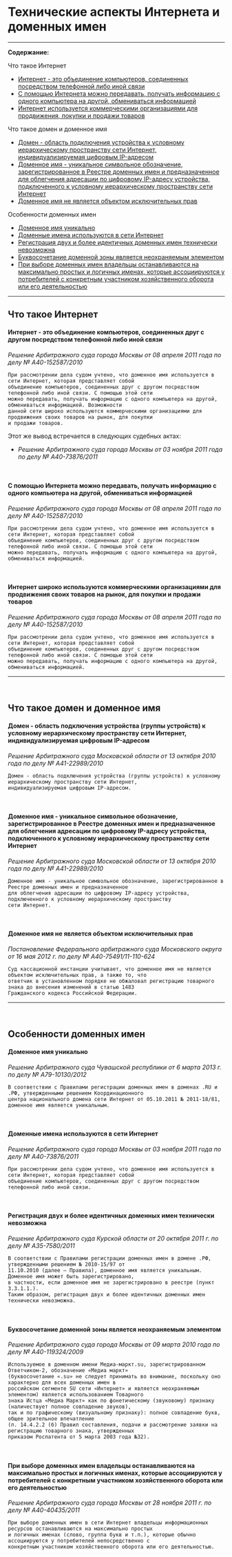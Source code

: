 # Технические аспекты Интернета и доменных имен


----

**Содержание:**

Что такое Интернет
* [Интернет - это объединение компьютеров, соединенных посредством телефонной либо иной связи](https://github.com/xCounsel/kardamon/blob/master/Russian/courts/tech.md#Интернет---это-объединение-компьютеров-соединенных-посредством-телефонной-либо-иной-связи)
* [С помощью Интернета можно передавать, получать информацию с одного компьютера на другой, обмениваться информацией](https://github.com/xCounsel/kardamon/blob/master/Russian/courts/tech.md#С-помощью-Интернета-можно-передавать-получать-информацию-с-одного-компьютера-на-другой-обмениваться-информацией)
* [Интернет используется коммерческими организациями для продвижения, покупки и продажи товаров](https://github.com/xCounsel/kardamon/blob/master/Russian/courts/tech.md#Интернет-используется-коммерческими-организациями-для-продвижения-покупки-и-продажи-товаров)

Что такое домен и доменное имя
* [Домен - область подключения устройства к условному иерархическому пространству сети Интернет, индивидуализируемая цифровым IP-адресом](https://github.com/xCounsel/kardamon/blob/master/Russian/courts/tech.md#Домен---область-подключения-устройства-к-условному-иерархическому-пространству-сети-Интернет-индивидуализируемая-цифровым-ip-адресом)
* [Доменное имя - уникальное символьное обозначение, зарегистрированное в Реестре доменных имен и предназначенное для облегчения адресации по цифровому IP-адресу устройства, подключенного к условному иерархическому пространству сети Интернет](https://github.com/xCounsel/kardamon/blob/master/Russian/courts/tech.md#Доменное-имя---уникальное-символьное-обозначение-зарегистрированное-в-Реестре-доменных-имен-и-предназначенное-для-облегчения-адресации-по-цифровому-ip-адресу-устройства-подключенного-к-условному-иерархическому-пространству-сети-Интернет)
* [Доменное имя не является объектом исключительных прав](https://github.com/xCounsel/kardamon/blob/master/Russian/courts/tech.md#Доменное-имя-не-является-объектом-исключительных-прав)

Особенности доменных имен
* [Доменное имя уникально](https://github.com/xCounsel/kardamon/blob/master/Russian/courts/tech.md#Доменное-имя-уникально)
* [Доменные имена используются в сети Интернет](https://github.com/xCounsel/kardamon/blob/master/Russian/courts/tech.md#Доменные-имена-используются-в-сети-Интернет)
* [Регистрация двух и более идентичных доменных имен технически невозможна](https://github.com/xCounsel/kardamon/blob/master/Russian/courts/tech.md#Регистрация-двух-и-более-идентичных-доменных-имен-технически-невозможна)
* [Буквосочетание доменной зоны является неохраняемым элементом](https://github.com/xCounsel/kardamon/blob/master/Russian/courts/tech.md#Буквосочетание-доменной-зоны-является-неохраняемым-элементом)
* [При выборе доменных имен владельцы останавливаются на максимально простых и логичных именах, которые ассоциируются у потребителей с конкретным участником хозяйственного оборота или его деятельностью](https://github.com/xCounsel/kardamon/blob/master/Russian/courts/tech.md#При-выборе-доменных-имен-владельцы-останавливаются-на-максимально-простых-и-логичных-именах-которые-ассоциируются-у-потребителей-с-конкретным-участником-хозяйственного-оборота-или-его-деятельностью)

----

## Что такое Интернет

#### Интернет - это объединение компьютеров, соединенных друг с другом посредством телефонной либо иной связи

*Решение Арбитражного суда города Москвы от 08 апреля 2011 года по делу № А40-152587/2010*
```
При рассмотрении дела судом учтено, что доменное имя используется в сети Интернет, которая представляет собой 
объединение компьютеров, соединенных друг с другом посредством телефонной либо иной связи. С помощью этой сети 
можно передавать, получать информацию с одного компьютера на другой, обмениваться информацией. Возможности 
данной сети широко используются коммерческими организациями для продвижения своих товаров на рынок, для покупки 
и продажи товаров.
```

Этот же вывод встречается в следующих судебных актах:

* *Решение Арбитражного суда города Москвы от 03 ноября 2011 года по делу № А40-73876/2011*

<br>

#### С помощью Интернета можно передавать, получать информацию с одного компьютера на другой, обмениваться информацией
*Решение Арбитражного суда города Москвы от 08 апреля 2011 года по делу № А40-152587/2010*
```
При рассмотрении дела судом учтено, что доменное имя используется в сети Интернет, которая представляет собой 
объединение компьютеров, соединенных друг с другом посредством телефонной либо иной связи. С помощью этой сети 
можно передавать, получать информацию с одного компьютера на другой, обмениваться информацией.
```

<br>

#### Интернет широко используются коммерческими организациями для продвижения своих товаров на рынок, для покупки и продажи товаров
*Решение Арбитражного суда города Москвы от 08 апреля 2011 года по делу № А40-152587/2010*
```
При рассмотрении дела судом учтено, что доменное имя используется в сети Интернет, которая представляет собой 
объединение компьютеров, соединенных друг с другом посредством телефонной либо иной связи. С помощью этой сети 
можно передавать, получать информацию с одного компьютера на другой, обмениваться информацией.
```

----
<br>


## Что такое домен и доменное имя

#### 	Домен - область подключения устройства (группы устройств) к условному иерархическому пространству сети Интернет, индивидуализируемая цифровым IP-адресом
*Решение Арбитражного суда Московской области от 13 октября 2010 года по делу № А41-22989/2010*
```
Домен - область подключения устройства (группы устройств) к условному иерархическому пространству сети Интернет, 
индивидуализируемая цифровым IP-адресом.
```

<br>

#### Доменное имя - уникальное символьное обозначение, зарегистрированное в Реестре доменных имен и предназначенное для облегчения адресации по цифровому IP-адресу устройства, подключенного к условному иерархическому пространству сети Интернет
*Решение Арбитражного суда Московской области от 13 октября 2010 года по делу № А41-22989/2010*
```
Доменное имя - уникальное символьное обозначение, зарегистрированное в Реестре доменных имен и предназначенное 
для облегчения адресации по цифровому IP-адресу устройства, подключенного к условному иерархическому пространству 
сети Интернет.
```

<br>

#### Доменное имя не является объектом исключительных прав
*Постановление Федерального арбитражного суда Московского округа от 16 мая 2012 г. по делу № А40-75491/11-110-624*
```
Суд кассационной инстанции учитывает, что доменное имя не является объектом исключительных прав, а также то, что 
ответчик в установленном порядке не обжаловал регистрацию товарного знака до внесения изменений в статью 1483 
Гражданского кодекса Российской Федерации.
```

----
<br>

## Особенности доменных имен

#### Доменное имя уникально
*Решение Арбитражного суда Чувашской республики от 6 марта 2013 г. по делу № А79-10130/2012*
```
В соответствии с Правилами регистрации доменных имен в доменах .RU и .РФ, утвержденными решением Координационного 
центра национального домена сети Интернет от 05.10.2011 № 2011-18/81, доменное имя является уникальным.
```

<br>

#### Доменные имена используются в сети Интернет
*Решение Арбитражного суда города Москвы от 03 ноября 2011 года по делу № А40-73876/2011*
```
При рассмотрении дела судом учтено, что доменное имя используется в сети Интернет, которая представляет собой 
объединение компьютеров, соединенных друг с другом посредством телефонной либо иной связи.
```

<br>

#### Регистрация двух и более идентичных доменных имен технически невозможна
*Решение Арбитражного суда Курской области от 20 октября 2011 г. по делу № А35-7580/2011*
```
В соответствии с Правилами регистрации доменных имен в домене .РФ, утвержденными решением № 2010-15/97 от 
11.10.2010 (далее – Правила), доменное имя является уникальным. Доменное имя может быть зарегистрировано, 
в частности, если доменное имя не зарегистрировано в реестре (пункт 3.3.1.1.). 
Таким образом, регистрация двух и более идентичных доменных имен технически невозможна.
```

<br>

#### Буквосочетание доменной зоны является неохраняемым элементом
*Решение Арбитражного суда города Москвы от 09 марта 2010 года по делу № А40-119324/2009*
```
Используемое в доменном имени Медиа-маркт.su, зарегистрированном Ответчиком-2, обозначение «Медиа маркт» 
(буквосочетание «.su» не следует принимать во внимание, поскольку оно характерно для всех доменных имен в 
российском сегменте SU сети «Интернет» и является неохраняемым элементом) является использованием Товарного 
знака Истца «Медиа Маркт» как по фонетическому (звуковому) признаку (наличествует полное совпадение звуков), 
так и по графическому (визуальному признаку): полное совпадение букв, общее зрительное впечатление 
(п. 14.4.2.2 (б) Правил составления, подачи и рассмотрение заявки на регистрацию товарного знака, утвержденных 
приказом Роспатента от 5 марта 2003 года №32).
```

<br>

#### При выборе доменных имен владельцы останавливаются на максимально простых и логичных именах, которые ассоциируются у потребителей с конкретным участником хозяйственного оборота или его деятельностью
*Решение Арбитражного суда города Москвы от 28 ноября 2011 г. по делу № А40-40435/2011*
```
При выборе доменных имен в сети Интернет владельцы информационных ресурсов останавливаются на максимально простых 
и логичных именах (слово, группа букв и т.п.), которые обычно ассоциируются у потребителей непосредственно с 
конкретным участником хозяйственного оборота или его деятельностью.
```
